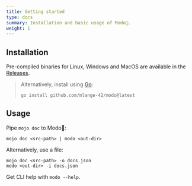 ```yaml
---
title: Getting started
type: docs
summary: Installation and basic usage of Modo🧯.
weight: 1
---
```


## Installation

Pre-compiled binaries for Linux, Windows and MacOS are available in the
[Releases](https://github.com/mlange-42/modo/releases).

> Alternatively, install using [Go](https://go.dev):
> ```shell {class="no-wrap"}
> go install github.com/mlange-42/modo@latest
> ```

## Usage

Pipe `mojo doc` to Modo🧯:

``` {class="no-wrap"}
mojo doc <src-path> | modo <out-dir>
```

Alternatively, use a file:

``` {class="no-wrap"}
mojo doc <src-path> -o docs.json
modo <out-dir> -i docs.json
```

Get CLI help with `modo --help`.
